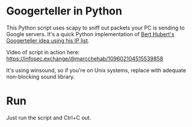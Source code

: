 # Googerteller in Python
This Python script uses scapy to sniff out packets your PC is sending to Google servers. It's a quick Python implementation of [Bert Hubert's Googerteller idea using his IP list](https://github.com/berthubert/googerteller).

Video of script in action here: https://infosec.exchange/@marcchehab/109602104515539858

It's using winsound, so if you're on Unix systems, replace with adequate non-blocking sound library.

# Run
Just run the script and Ctrl+C out.
